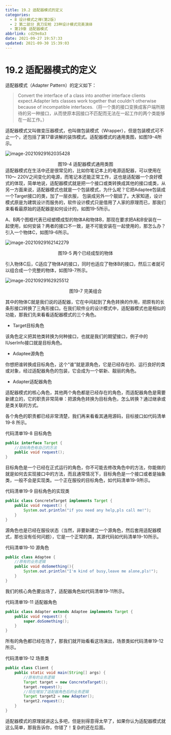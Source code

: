 ```yaml
---
title: 19.2 适配器模式的定义
categories: 
  - 8 设计模式之禅(第2版)
  - 2 第二部分 真刀实枪 23种设计模式完美演绎
  - 第19章 适配器模式
abbrlink: cd29e8a3
date: 2021-09-27 19:57:33
updated: 2021-09-30 15:39:03
---
```

# 19.2 适配器模式的定义
适配器模式（Adapter Pattern）的定义如下：
> Convert the interface of a class into another interface clients expect.Adapter lets classes work together that couldn't otherwise because of incompatible interfaces.（将一个类的接口变换成客户端所期待的另一种接口，从而使原本因接口不匹配而无法在一起工作的两个类能够在一起工作。）

适配器模式又叫做变压器模式，也叫做包装模式（Wrapper），但是包装模式可不止一个，还包括了第17章讲解的装饰模式。适配器模式的通用类图，如图19-4所示。

![image-20210929162035428](https://gitee.com/XiaoLan223/images/raw/master/Blog/Sum/20210929162035.png)

<center>图19-4 适配器模式通用类图</center>
适配器模式在生活中还是很常见的，比如你笔记本上的电源适配器，可以使用在110～ 220V之间变化的电源，而笔记本还能正常工作，这也是适配器一个良好模式的体现，简单地说，适配器模式就是把一个接口或类转换成其他的接口或类，从另一方面来说，适配器模式也就是一个包装模式，为什么呢？它把Adaptee包装成一个Target接口的类，加了一层衣服， 包装成另外一个靓妞了。大家知道，设计模式原是为建筑设计而服务的，软件设计模式只是借用了人家的原理而已，那我们来看看最原始的适配器是如何设计的，如图19-5所示。

A、B两个图框代表已经塑模成型的物体A和物体B，那现在要求把A和B安装在一起使用，如何安装？两者的接口不一致，是不可能安装在一起使用的，那怎么办？引入一个物体C，如图19-6所示。

![image-20210929162142279](https://gitee.com/XiaoLan223/images/raw/master/Blog/Sum/20210929162142.png)

<center>图19-5 两个已经成型的物体</center>

引入物体C后，C适应了物体A的接口，同时也适应了物体B的接口，然后三者就可以组合成一个完整的物体，如图19-7所示。

![image-20210929162925512](https://gitee.com/XiaoLan223/images/raw/master/Blog/Sum/20210929162925.png)

<center>图19-7 完美组合</center>

其中的物体C就是我们说的适配器，它在中间起到了角色转换的作用，把原有的长条形接口转换了三角形接口。在我们软件业的设计模式中，适配器模式也是相似的功能，那我们先来看看适配器模式的三个角色。

- Target目标角色

该角色定义把其他类转换为何种接口，也就是我们的期望接口，例子中的IUserInfo接口就是目标角色。

- Adaptee源角色

你想把谁转换成目标角色，这个“谁”就是源角色，它是已经存在的、运行良好的类或对象，经过适配器角色的包装，它会成为一个崭新、靓丽的角色。

- Adapter适配器角色

适配器模式的核心角色，其他两个角色都是已经存在的角色，而适配器角色是需要新建立的，它的职责非常简单：把源角色转换为目标角色，怎么转换？通过继承或是类关联的方式。

各个角色的职责都已经非常清楚，我们再来看看其通用源码，目标接口如代码清单19-8 所示。

代码清单19-8 目标角色
```java
public interface Target {
    //目标角色有自己的方法
    public void request();
}
```
目标角色是一个已经在正式运行的角色，你不可能去修改角色中的方法，你能做的就是如何去实现接口中的方法，而且通常情况下，目标角色是一个接口或者是抽象类，一般不会是实现类。一个正在服役的目标角色，如代码清单19-9所示。

代码清单19-9 目标角色的实现类
```java
public class ConcreteTarget implements Target {
    public void request() {
        System.out.println("if you need any help,pls call me!");
    }
}
```
源角色也是已经在服役状态（当然，非要新建立一个源角色，然后套用适配器模式，那也没有任何问题），它是一个正常的类，其源代码如代码清单19-10所示。

代码清单19-10 源角色
```java
public class Adaptee {
    //原有的业务逻辑
    public void doSomething(){
        System.out.println("I'm kind of busy,leave me alone,pls!");
    }
}
```
我们的核心角色要出场了，适配器角色如代码清单19-11所示。

代码清单19-11 适配器角色
```java
public class Adapter extends Adaptee implements Target {
    public void request() {
        super.doSomething();
    }
}
```
所有的角色都已经在场了，那我们就开始看看这场演出，场景类如代码清单19-12所示。

代码清单19-12 场景类
```java
public class Client {
    public static void main(String[] args) {
        //原有的业务逻辑
        Target target = new ConcreteTarget();
        target.request();
        //现在增加了适配器角色后的业务逻辑
        Target target2 = new Adapter();
        target2.request();
    }
}
```
适配器模式的原理就讲这么多吧，但是别得意得太早了，如果你认为适配器模式就这么简单，那我告诉你，你错了！复杂的还在后面。
